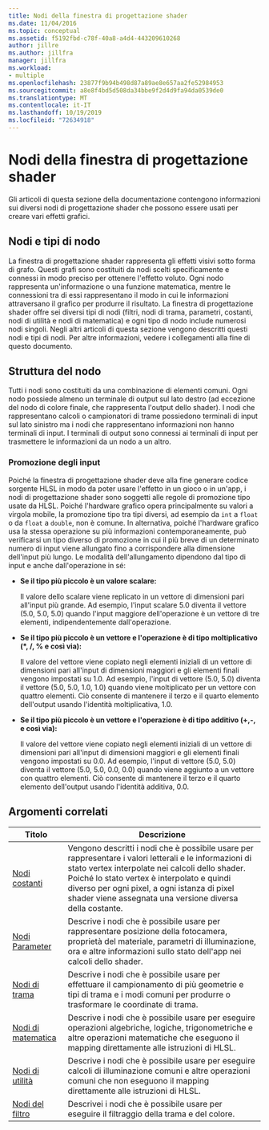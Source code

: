 ```yaml
---
title: Nodi della finestra di progettazione shader
ms.date: 11/04/2016
ms.topic: conceptual
ms.assetid: f5192fbd-c78f-40a8-a4d4-443209610268
author: jillre
ms.author: jillfra
manager: jillfra
ms.workload:
- multiple
ms.openlocfilehash: 23877f9b94b498d87a89ae8e657aa2fe52984953
ms.sourcegitcommit: a8e8f4bd5d508da34bbe9f2d4d9fa94da0539de0
ms.translationtype: MT
ms.contentlocale: it-IT
ms.lasthandoff: 10/19/2019
ms.locfileid: "72634918"
---
```

# <a name="shader-designer-nodes"></a>Nodi della finestra di progettazione shader
Gli articoli di questa sezione della documentazione contengono informazioni sui diversi nodi di progettazione shader che possono essere usati per creare vari effetti grafici.

## <a name="nodes-and-node-types"></a>Nodi e tipi di nodo
La finestra di progettazione shader rappresenta gli effetti visivi sotto forma di grafo. Questi grafi sono costituiti da nodi scelti specificamente e connessi in modo preciso per ottenere l'effetto voluto. Ogni nodo rappresenta un'informazione o una funzione matematica, mentre le connessioni tra di essi rappresentano il modo in cui le informazioni attraversano il grafico per produrre il risultato. La finestra di progettazione shader offre sei diversi tipi di nodi (filtri, nodi di trama, parametri, costanti, nodi di utilità e nodi di matematica) e ogni tipo di nodo include numerosi nodi singoli. Negli altri articoli di questa sezione vengono descritti questi nodi e tipi di nodi. Per altre informazioni, vedere i collegamenti alla fine di questo documento.

## <a name="node-structure"></a>Struttura del nodo
Tutti i nodi sono costituiti da una combinazione di elementi comuni. Ogni nodo possiede almeno un terminale di output sul lato destro (ad eccezione del nodo di colore finale, che rappresenta l'output dello shader). I nodi che rappresentano calcoli o campionatori di trame possiedono terminali di input sul lato sinistro ma i nodi che rappresentano informazioni non hanno terminali di input. I terminali di output sono connessi ai terminali di input per trasmettere le informazioni da un nodo a un altro.

### <a name="promotion-of-inputs"></a>Promozione degli input
Poiché la finestra di progettazione shader deve alla fine generare codice sorgente HLSL in modo da poter usare l'effetto in un gioco o in un'app, i nodi di progettazione shader sono soggetti alle regole di promozione tipo usate da HLSL. Poiché l'hardware grafico opera principalmente su valori a virgola mobile, la promozione tipo tra tipi diversi, ad esempio da `int` a `float` o da `float` a `double`, non è comune. In alternativa, poiché l'hardware grafico usa la stessa operazione su più informazioni contemporaneamente, può verificarsi un tipo diverso di promozione in cui il più breve di un determinato numero di input viene allungato fino a corrispondere alla dimensione dell'input più lungo. Le modalità dell'allungamento dipendono dal tipo di input e anche dall'operazione in sé:

- **Se il tipo più piccolo è un valore scalare:**

     Il valore dello scalare viene replicato in un vettore di dimensioni pari all'input più grande. Ad esempio, l'input scalare 5.0 diventa il vettore (5.0, 5.0, 5.0) quando l'input maggiore dell'operazione è un vettore di tre elementi, indipendentemente dall'operazione.

- **Se il tipo più piccolo è un vettore e l'operazione è di tipo moltiplicativo (\*, /, % e così via):**

     Il valore del vettore viene copiato negli elementi iniziali di un vettore di dimensioni pari all'input di dimensioni maggiori e gli elementi finali vengono impostati su 1.0. Ad esempio, l'input di vettore (5.0, 5.0) diventa il vettore (5.0, 5.0, 1.0, 1.0) quando viene moltiplicato per un vettore con quattro elementi. Ciò consente di mantenere il terzo e il quarto elemento dell'output usando l'identità moltiplicativa, 1.0.

- **Se il tipo più piccolo è un vettore e l'operazione è di tipo additivo (+,-, e così via):**

     Il valore del vettore viene copiato negli elementi iniziali di un vettore di dimensioni pari all'input di dimensioni maggiori e gli elementi finali vengono impostati su 0.0. Ad esempio, l'input di vettore (5.0, 5.0) diventa il vettore (5.0, 5.0, 0.0, 0.0) quando viene aggiunto a un vettore con quattro elementi. Ciò consente di mantenere il terzo e il quarto elemento dell'output usando l'identità additiva, 0.0.

## <a name="related-topics"></a>Argomenti correlati

|Titolo|Descrizione|
|-----------|-----------------|
|[Nodi costanti](../designers/constant-nodes.md)|Vengono descritti i nodi che è possibile usare per rappresentare i valori letterali e le informazioni di stato vertex interpolate nei calcoli dello shader. Poiché lo stato vertex è interpolato e quindi diverso per ogni pixel, a ogni istanza di pixel shader viene assegnata una versione diversa della costante.|
|[Nodi Parameter](../designers/parameter-nodes.md)|Descrive i nodi che è possibile usare per rappresentare posizione della fotocamera, proprietà del materiale, parametri di illuminazione, ora e altre informazioni sullo stato dell'app nei calcoli dello shader.|
|[Nodi di trama](../designers/texture-nodes.md)|Descrive i nodi che è possibile usare per effettuare il campionamento di più geometrie e tipi di trama e i modi comuni per produrre o trasformare le coordinate di trama.|
|[Nodi di matematica](../designers/math-nodes.md)|Descrive i nodi che è possibile usare per eseguire operazioni algebriche, logiche, trigonometriche e altre operazioni matematiche che eseguono il mapping direttamente alle istruzioni di HLSL.|
|[Nodi di utilità](../designers/utility-nodes.md)|Descrive i nodi che è possibile usare per eseguire calcoli di illuminazione comuni e altre operazioni comuni che non eseguono il mapping direttamente alle istruzioni di HLSL.|
|[Nodi del filtro](../designers/filter-nodes.md)|Descrivei i nodi che è possibile usare per eseguire il filtraggio della trama e del colore.|
